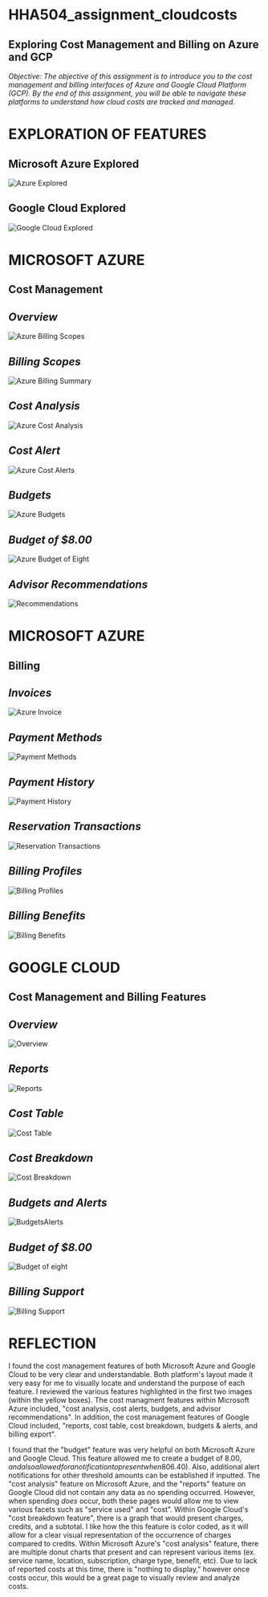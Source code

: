 # HHA504_assignment_cloudcosts

## Exploring Cost Management and Billing on Azure and GCP

*Objective:
    The objective of this assignment is to introduce you to the cost management and billing interfaces of Azure and Google Cloud Platform (GCP). By the end of this assignment, you will be able to navigate these platforms to understand how cloud costs are tracked and managed.*

# EXPLORATION OF FEATURES

## Microsoft Azure Explored
![Azure Explored](AzureExplored.png)

## Google Cloud Explored
![Google Cloud Explored](GoogleCloudExplored.png)


# MICROSOFT AZURE

## Cost Management

## *Overview*
![Azure Billing Scopes](MicrosoftAzureCostMgmt/AzureBillingScopes.png)

## *Billing Scopes*
![Azure Billing Summary](MicrosoftAzureCostMgmt/AzureBillingSummary.png)

## *Cost Analysis*
![Azure Cost Analysis](MicrosoftAzureCostMgmt/AzureCostMgmtCostAnalysis.png)

## *Cost Alert*
![Azure Cost Alerts](MicrosoftAzureCostMgmt/AzureCostMgmtCostAlerts.png)

## *Budgets*
![Azure Budgets](MicrosoftAzureCostMgmt/AzureCostMgmtBudgets.png)

## *Budget of $8.00*
![Azure Budget of Eight](MicrosoftAzureCostMgmt/AzureCostMgmtMonthlyBudget8.png)

## *Advisor Recommendations*
![Recommendations](MicrosoftAzureCostMgmt/AzureCostMgmtRecommendations.png)


# MICROSOFT AZURE 

## Billing

## *Invoices*
![Azure Invoice](MicrosoftAzureBilling/AzureBillingInvoices.png)

## *Payment Methods*
![Payment Methods](MicrosoftAzureBilling/AzureBillingPaymentMethods.png)

## *Payment History*
![Payment History](MicrosoftAzureBilling/AzureBillingPaymentHistory.png)

## *Reservation Transactions*
![Reservation Transactions](MicrosoftAzureBilling/AzureBillingReservationTransactions.png)

## *Billing Profiles*
![Billing Profiles](MicrosoftAzureBilling/AzureBillingProfies.png)

## *Billing Benefits*
![Billing Benefits](MicrosoftAzureBilling/AzureBillingBenefits.png)

# GOOGLE CLOUD
## Cost Management and Billing Features

## *Overview*
![Overview](<GoogleCloud Cost Mgmt Billing Dashboard/CloudOverview.png>)

## *Reports*
![Reports](<GoogleCloud Cost Mgmt Billing Dashboard/CloudCostMgmtReports.png>)

## *Cost Table*
![Cost Table](<GoogleCloud Cost Mgmt Billing Dashboard/CloudCostMgmtCostTable.png>)

## *Cost Breakdown*
![Cost Breakdown](<GoogleCloud Cost Mgmt Billing Dashboard/CloudCostMgmtCostBreakdown.png>)

## *Budgets and Alerts*
![BudgetsAlerts](<GoogleCloud Cost Mgmt Billing Dashboard/CloudCostMgmtBudgetsAlerts.png>)

## *Budget of $8.00*
![Budget of eight](<GoogleCloud Cost Mgmt Billing Dashboard/CloudCostMgmtBudget8.png>)

## *Billing Support*
![Billing Support](<GoogleCloud Cost Mgmt Billing Dashboard/CloudCostMgmtBillingSupport.png>)

# REFLECTION
I found the cost management features of both Microsoft Azure and Google Cloud to be very clear and understandable. Both platform's layout made it very easy for me to visually locate and understand the purpose of each feature. I reviewed the various features highlighted in the first two images (within the yellow boxes). The cost managment features within Microsoft Azure included, "cost analysis, cost alerts, budgets, and advisor recommendations". In addition, the cost management features of Google Cloud included, "reports, cost table, cost breakdown, budgets & alerts, and billing export". 

I found that the "budget" feature was very helpful on both Microsoft Azure and Google Cloud. This feature allowed me to create a budget of $8.00, and also allowed for a notification to present when 80% of my limit is reached ($6.40). Also, additional alert notifications for other threshold amounts can be established if inputted. The "cost analysis" feature on Microsoft Azure, and the "reports" feature on Google Cloud did not contain any data as no spending occurred. However, when spending *does* occur, both these pages would allow me to view various facets such as "service used" and "cost". Within Google Cloud's "cost breakdown feature", there is a graph that would present charges, credits, and a subtotal. I like how the this feature is color coded, as it will allow for a clear visual representation of the occurrence of charges compared to credits. Within Microsoft Azure's "cost analysis" feature, there are multiple donut charts that present and can represent various items (ex. service name, location, subscription, charge type, benefit, etc). Due to lack of reported costs at this time, there is "nothing to display," however once costs occur, this would be a great page to visually review and analyze  costs. 

